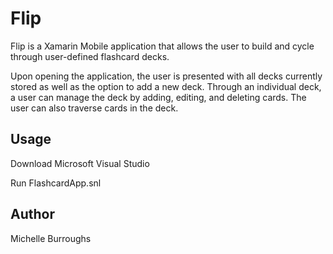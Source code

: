 # Flip
Flip is a Xamarin Mobile application that allows the user to build and cycle through user-defined flashcard decks. 

Upon opening the application, the user is presented with all decks currently stored as well as the option to add a new deck. Through an individual deck,
a user can manage the deck by adding, editing, and deleting cards. The user can also traverse cards in the deck.

## Usage
Download Microsoft Visual Studio

Run FlashcardApp.snl


## Author
Michelle Burroughs
